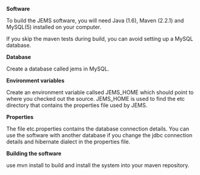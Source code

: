 **Software**

To build the JEMS software, you will need Java (1.6), Maven (2.2.1) and MySQL(5) installed on your computer.

If you skip the maven tests during build, you can avoid setting up a MySQL database.

**Database**

Create a database called jems in MySQL.

**Environment variables**

Create an environment variable callsed JEMS\_HOME which should point to where you checked out the source. JEMS\_HOME is used to find the etc directory that contains the properties file used by JEMS.

**Properties**

The file etc.properties contains the database connection details. You can use the software with another database if you change the jdbc connection details and hibernate dialect in the properties file.

**Building the software**

use mvn install to build and install the system into your maven repository.